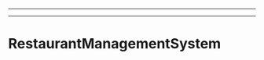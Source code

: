 -----------------------------
----------------------------------------------------------------------------------------------------
# RestaurantManagementSystem
